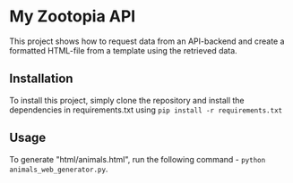 # My Zootopia API

This project shows how to request data from an API-backend and create
a formatted HTML-file from a template using the retrieved data.

## Installation

To install this project, simply clone the repository and install
the dependencies in requirements.txt using `pip install -r requirements.txt`

## Usage

To generate "html/animals.html", run the following command - `python animals_web_generator.py`.
